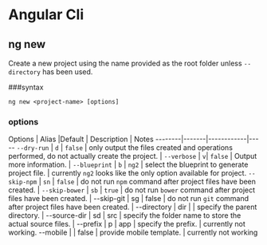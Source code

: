 # Angular Cli

## ng new

Create a new project using the name provided as the root folder unless `--directory` has been used.

###syntax

    ng new <project-name> [options]

### options

Options | Alias |Default | Description | Notes
--------|-------|------------|-----
`--dry-run` | `d` | `false` |  only output the files created and operations performed, do not actually create the project. |
`--verbose` | `v`|  `false` | Output more information. |
`--blueprint` | `b` | `ng2` | select the blueprint to generate project file.  |  currently `ng2` looks like the only option available for project. 
`--skip-npm` | `sn` | `false` |  do not run `npm` command after project files have been created. |
`--skip-bower` | `sb` | `true`  | do not run `bower` command after project files have been created. |
--skip-git | sg | false  | do not run `git` command after project files have been created. |
--directory | dir |   | specify the parent directory. | 
--source-dir | sd | src  | specify the folder name to store the actual source files. |
--prefix | p | app  | specify the prefix. | currently not working.
--mobile |  | false  | provide mobile template. | currently not working

